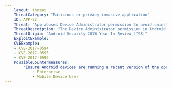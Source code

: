 ```yaml
---
    layout: threat
    ThreatCategory: "Malicious or privacy-invasive application"
    ID: APP-22
    Threat: "App abuses Device Administrator permission to avoid uninstallation"
    ThreatDescription: "The Device Administrator permission in Android is designed to allow enterprises to develop apps that can manage settings on users devices to enforce compliance with the enterprise mobile device security policy. Prior to Android 6.0, the Device Administrator role could enforce a policy that disabled uninstallation of an app. Malicious applications could abuse this behavior to gain persistence on the device. Since Android 6.0, users can always unregister a given app as a Device Administrator, which disables all associated policies and would restore the ability to uninstall the malicious app."
    ThreatOrigin: "Android Security 2015 Year In Review [^98]"
    ExploitExample:
    CVEExample:
    - CVE-2017-0594
    - CVE-2017-0595
    - CVE-2017-0596
    PossibleCountermeasures:
        "Ensure Android devices are running a recent version of the operating system. As described at 44:20 in the Google I/O 2016 \"What's new in Android security\" (https://www.youtube.com/watch?v=XZzLjllizYs), enhancements were made in Android M or N to ensure that all device admin apps can be uninstalled.":
            - Enterprise
            - Mobile Device User
---
```

